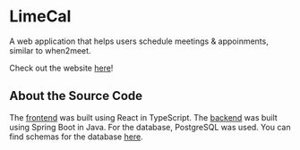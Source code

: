 # LimeCal
A web application that helps users schedule meetings &amp; appoinments, similar to when2meet. 

Check out the website [here](https://limecal.com/events/create)!

## About the Source Code

The [frontend](frontend) was built using React in TypeScript. The [backend](scheduler) was built using Spring Boot in Java. For the database, PostgreSQL was used. You can find schemas for the database [here](scheduler/src/main/resources/schema.sql).
